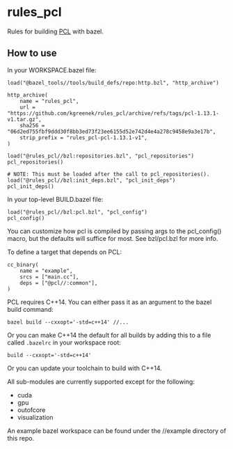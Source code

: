 # rules_pcl

Rules for building [PCL](https://github.com/PointCloudLibrary/pcl) with bazel.


## How to use

In your WORKSPACE.bazel file:

```
load("@bazel_tools//tools/build_defs/repo:http.bzl", "http_archive")

http_archive(
    name = "rules_pcl",
    url = "https://github.com/kgreenek/rules_pcl/archive/refs/tags/pcl-1.13.1-v1.tar.gz",
    sha256 = "06d2ed755fbf9ddd30f8bb3ed73f23ee6155d52e742d4e4a278c9458e9a3e17b",
    strip_prefix = "rules_pcl-pcl-1.13.1-v1",
)

load("@rules_pcl//bzl:repositories.bzl", "pcl_repositories")
pcl_repositories()

# NOTE: This must be loaded after the call to pcl_repositories().
load("@rules_pcl//bzl:init_deps.bzl", "pcl_init_deps")
pcl_init_deps()
```

In your top-level BUILD.bazel file:

```
load("@rules_pcl//bzl:pcl.bzl", "pcl_config")
pcl_config()
```

You can customize how pcl is compiled by passing args to the pcl_config() macro, but the defaults
will suffice for most. See bzl/pcl.bzl for more info.

To define a target that depends on PCL:

```
cc_binary(
    name = "example",
    srcs = ["main.cc"],
    deps = ["@pcl//:common"],
)
```

PCL requires C++14. You can either pass it as an argument to the bazel build command:

```
bazel build --cxxopt='-std=c++14' //...
```

Or you can make C++14 the default for all builds by adding this to a file called `.bazelrc` in your
workspace root:

```
build --cxxopt='-std=c++14'
```

Or you can update your toolchain to build with C++14.

All sub-modules are currently supported except for the following:
* cuda
* gpu
* outofcore
* visualization

An example bazel workspace can be found under the //example directory of this repo.

